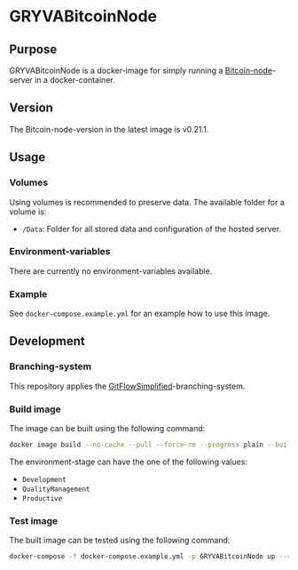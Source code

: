 # GRYVABitcoinNode

## Purpose

GRYVABitcoinNode is a docker-image for simply running a [Bitcoin-node](https://bitcoin.org/)-server in a docker-container.

## Version

The Bitcoin-node-version in the latest image is v0.21.1.

## Usage

### Volumes

Using volumes is recommended to preserve data. The available folder for a volume is:

- `/Data`: Folder for all stored data and configuration of the hosted server.

### Environment-variables

There are currently no environment-variables available.

### Example

See `docker-compose.example.yml` for an example how to use this image.

## Development

### Branching-system

This repository applies the [GitFlowSimplified](https://projects.aniondev.de/CommonUtilities/Templates/ProjectTemplates/-/blob/main/Templates/Conventions/BranchingSystem/GitFlowSimplified.md)-branching-system.

### Build image

The image can be built using the following command:

``` sh
docker image build --no-cache --pull --force-rm --progress plain --build-arg EnvironmentStage=Development --tag gryvabitcoinnode:latest .
```

The environment-stage can have the one of the following values:

- `Development`
- `QualityManagement`
- `Productive`

### Test image

The built image can be tested using the following command:

``` sh
docker-compose -f docker-compose.example.yml -p GRYVABitcoinNode up --remove-orphans --force-recreate
```
